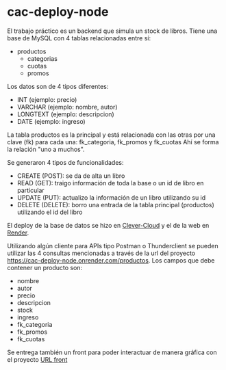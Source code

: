 # cac-deploy-node
El trabajo práctico es un backend que simula un stock de libros.
Tiene una base de MySQL con 4 tablas relacionadas entre sí:
+ productos
  + categorias
  + cuotas
  + promos
 
Los datos son de 4 tipos diferentes:
+ INT (ejemplo: precio)
+ VARCHAR (ejemplo: nombre, autor)
+ LONGTEXT (ejemplo: descripcion)
+ DATE (ejemplo: ingreso)

La tabla productos es la principal y está relacionada con las otras por una clave (fk) para cada una: fk_categoria, fk_promos y fk_cuotas
Ahí se forma la relación "uno a muchos".

Se generaron 4 tipos de funcionalidades:
- CREATE (POST): se da de alta un libro
- READ (GET): traigo información de toda la base o un id de libro en particular
- UPDATE (PUT): actualizo la información de un libro utilizando su id
- DELETE (DELETE): borro una entrada de la tabla principal (productos) utilizando el id del libro

El deploy de la base de datos se hizo en [Clever-Cloud](https://clever-cloud.com) y el de la web en [Render](https://render.com/).

Utilizando algún cliente para APIs tipo Postman o Thunderclient se pueden utilizar las 4 consultas mencionadas a través de la url del proyecto https://cac-deploy-node.onrender.com/productos. 
Los campos que debe contener un producto son:
+ nombre
+ autor
+ precio
+ descripcion
+ stock
+ ingreso
+ fk_categoria
+ fk_promos
+ fk_cuotas

Se entrega también un front para poder interactuar de manera gráfica con el proyecto [URL front](https://cac-deploy-node.onrender.com)
